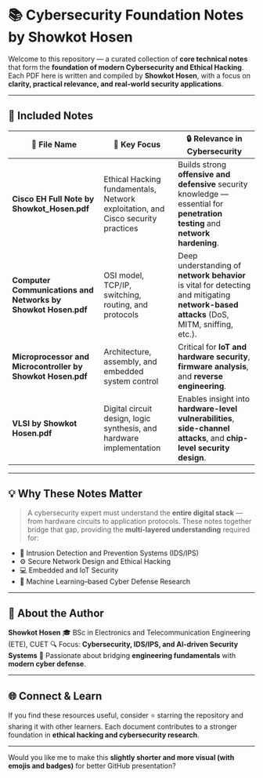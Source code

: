 
# 📚 Cybersecurity Foundation Notes by Showkot Hosen

Welcome to this repository — a curated collection of **core technical notes** that form the **foundation of modern Cybersecurity and Ethical Hacking**.
Each PDF here is written and compiled by **Showkot Hosen**, with a focus on **clarity, practical relevance, and real-world security applications**.

---

## 📘 Included Notes

| 📄 File Name                                                  | 🧩 Key Focus                                                                     | 🔒 Relevance in Cybersecurity                                                                                                           |
| ------------------------------------------------------------- | -------------------------------------------------------------------------------- | --------------------------------------------------------------------------------------------------------------------------------------- |
| **Cisco EH Full Note by Showkot_Hosen.pdf**                   | Ethical Hacking fundamentals, Network exploitation, and Cisco security practices | Builds strong **offensive and defensive** security knowledge — essential for **penetration testing** and **network hardening**.         |
| **Computer Communications and Networks by Showkot Hosen.pdf** | OSI model, TCP/IP, switching, routing, and protocols                             | Deep understanding of **network behavior** is vital for detecting and mitigating **network-based attacks** (DoS, MITM, sniffing, etc.). |
| **Microprocessor and Microcontroller by Showkot Hosen.pdf**   | Architecture, assembly, and embedded system control                              | Critical for **IoT and hardware security**, **firmware analysis**, and **reverse engineering**.                                         |
| **VLSI by Showkot Hosen.pdf**                                 | Digital circuit design, logic synthesis, and hardware implementation             | Enables insight into **hardware-level vulnerabilities**, **side-channel attacks**, and **chip-level security design**.                  |

---

## 💡 Why These Notes Matter

> A cybersecurity expert must understand the **entire digital stack** — from hardware circuits to application protocols.
> These notes together bridge that gap, providing the **multi-layered understanding** required for:

* 🔐 Intrusion Detection and Prevention Systems (IDS/IPS)
* ⚙️ Secure Network Design and Ethical Hacking
* 💻 Embedded and IoT Security
* 🧠 Machine Learning–based Cyber Defense Research

---

## 🧠 About the Author

**Showkot Hosen**
🎓 BSc in Electronics and Telecommunication Engineering (ETE), CUET
🔍 Focus: **Cybersecurity, IDS/IPS, and AI-driven Security Systems**
💬 Passionate about bridging **engineering fundamentals** with **modern cyber defense**.

---

## 🌐 Connect & Learn

If you find these resources useful, consider ⭐ starring the repository and sharing it with other learners.
Each document contributes to a stronger foundation in **ethical hacking and cybersecurity research**.

---

Would you like me to make this **slightly shorter and more visual (with emojis and badges)** for better GitHub presentation?
